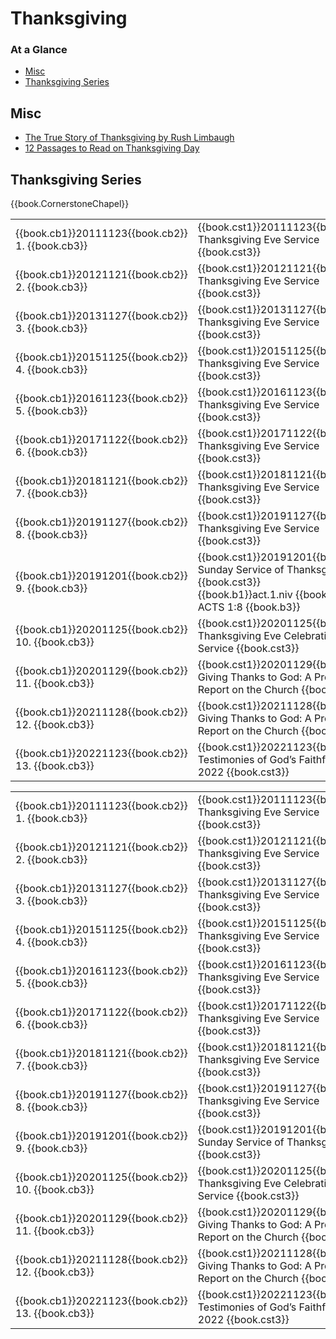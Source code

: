 # Thanksgiving

<script type="text/javascript" src="utils.js"></script>

### At a Glance

- [Misc](#misc)
- [Thanksgiving Series](#thanksgiving-series)

## Misc

- [The True Story of Thanksgiving by Rush Limbaugh](https://officialrushlimbaugh.com/the-true-story-of-thanksgiving/)
- [12 Passages to Read on Thanksgiving Day](https://www.crossway.org/articles/12-passages-to-read-on-thanksgiving-day/)


## Thanksgiving Series

{{book.CornerstoneChapel}}

<!-- MASTER: vertical layout for "cell phone" responsive show/hide -->
<div class="phone">
<table>

<tr><td> {{book.cb1}}20111123{{book.cb2}} 1.  {{book.cb3}} </td><td> {{book.cst1}}20111123{{book.cst2}} Thanksgiving Eve Service                               {{book.cst3}}                                                             </td><td> 11/23/2011 </td>
<tr><td> {{book.cb1}}20121121{{book.cb2}} 2.  {{book.cb3}} </td><td> {{book.cst1}}20121121{{book.cst2}} Thanksgiving Eve Service                               {{book.cst3}}                                                             </td><td> 11/21/2012 </td>
<tr><td> {{book.cb1}}20131127{{book.cb2}} 3.  {{book.cb3}} </td><td> {{book.cst1}}20131127{{book.cst2}} Thanksgiving Eve Service                               {{book.cst3}}                                                             </td><td> 11/27/2013 </td>
<tr><td> {{book.cb1}}20151125{{book.cb2}} 4.  {{book.cb3}} </td><td> {{book.cst1}}20151125{{book.cst2}} Thanksgiving Eve Service                               {{book.cst3}}                                                             </td><td> 11/25/2015 </td>
<tr><td> {{book.cb1}}20161123{{book.cb2}} 5.  {{book.cb3}} </td><td> {{book.cst1}}20161123{{book.cst2}} Thanksgiving Eve Service                               {{book.cst3}}                                                             </td><td> 11/23/2016 </td>
<tr><td> {{book.cb1}}20171122{{book.cb2}} 6.  {{book.cb3}} </td><td> {{book.cst1}}20171122{{book.cst2}} Thanksgiving Eve Service                               {{book.cst3}}                                                             </td><td> 11/22/2017 </td>
<tr><td> {{book.cb1}}20181121{{book.cb2}} 7.  {{book.cb3}} </td><td> {{book.cst1}}20181121{{book.cst2}} Thanksgiving Eve Service                               {{book.cst3}}                                                             </td><td> 11/21/2018 </td>
<tr><td> {{book.cb1}}20191127{{book.cb2}} 8.  {{book.cb3}} </td><td> {{book.cst1}}20191127{{book.cst2}} Thanksgiving Eve Service                               {{book.cst3}}                                                             </td><td> 11/27/2019 </td>
<tr><td> {{book.cb1}}20191201{{book.cb2}} 9.  {{book.cb3}} </td><td> {{book.cst1}}20191201{{book.cst2}} Sunday Service of Thanksgiving                         {{book.cst3}} <br/> {{book.b1}}act.1.niv {{book.b2}} ACTS 1:8 {{book.b3}} </td><td> 12/01/2019 </td>
<tr><td> {{book.cb1}}20201125{{book.cb2}} 10. {{book.cb3}} </td><td> {{book.cst1}}20201125{{book.cst2}} Thanksgiving Eve Celebration Service                   {{book.cst3}}                                                             </td><td> 11/25/2020 </td>
<tr><td> {{book.cb1}}20201129{{book.cb2}} 11. {{book.cb3}} </td><td> {{book.cst1}}20201129{{book.cst2}} Giving Thanks to God: A Progress Report on the Church  {{book.cst3}}                                                             </td><td> 11/29/2020 </td>
<tr><td> {{book.cb1}}20211128{{book.cb2}} 12. {{book.cb3}} </td><td> {{book.cst1}}20211128{{book.cst2}} Giving Thanks to God: A Progress Report on the Church  {{book.cst3}}                                                             </td><td> 11/28/2021 </td>
<tr><td> {{book.cb1}}20221123{{book.cb2}} 13. {{book.cb3}} </td><td> {{book.cst1}}20221123{{book.cst2}} Testimonies of God’s Faithfulness 2022                 {{book.cst3}}                                                             </td><td> 11/23/2022 </td>

</table>
</div>

<!-- COPY: horizontal layout for "desktop/tablet" responsive show/hide (simply add 2 columns to header and replace TWO FROM <br/> TO </td><td> -->
<div class="desktop">
<table>

<tr><td> {{book.cb1}}20111123{{book.cb2}} 1.  {{book.cb3}} </td><td> {{book.cst1}}20111123{{book.cst2}} Thanksgiving Eve Service                               {{book.cst3}} </td><td>                                                        </td><td> 11/23/2011 </td>
<tr><td> {{book.cb1}}20121121{{book.cb2}} 2.  {{book.cb3}} </td><td> {{book.cst1}}20121121{{book.cst2}} Thanksgiving Eve Service                               {{book.cst3}} </td><td>                                                        </td><td> 11/21/2012 </td>
<tr><td> {{book.cb1}}20131127{{book.cb2}} 3.  {{book.cb3}} </td><td> {{book.cst1}}20131127{{book.cst2}} Thanksgiving Eve Service                               {{book.cst3}} </td><td>                                                        </td><td> 11/27/2013 </td>
<tr><td> {{book.cb1}}20151125{{book.cb2}} 4.  {{book.cb3}} </td><td> {{book.cst1}}20151125{{book.cst2}} Thanksgiving Eve Service                               {{book.cst3}} </td><td>                                                        </td><td> 11/25/2015 </td>
<tr><td> {{book.cb1}}20161123{{book.cb2}} 5.  {{book.cb3}} </td><td> {{book.cst1}}20161123{{book.cst2}} Thanksgiving Eve Service                               {{book.cst3}} </td><td>                                                        </td><td> 11/23/2016 </td>
<tr><td> {{book.cb1}}20171122{{book.cb2}} 6.  {{book.cb3}} </td><td> {{book.cst1}}20171122{{book.cst2}} Thanksgiving Eve Service                               {{book.cst3}} </td><td>                                                        </td><td> 11/22/2017 </td>
<tr><td> {{book.cb1}}20181121{{book.cb2}} 7.  {{book.cb3}} </td><td> {{book.cst1}}20181121{{book.cst2}} Thanksgiving Eve Service                               {{book.cst3}} </td><td>                                                        </td><td> 11/21/2018 </td>
<tr><td> {{book.cb1}}20191127{{book.cb2}} 8.  {{book.cb3}} </td><td> {{book.cst1}}20191127{{book.cst2}} Thanksgiving Eve Service                               {{book.cst3}} </td><td>                                                        </td><td> 11/27/2019 </td>
<tr><td> {{book.cb1}}20191201{{book.cb2}} 9.  {{book.cb3}} </td><td> {{book.cst1}}20191201{{book.cst2}} Sunday Service of Thanksgiving                         {{book.cst3}} </td><td> {{book.b1}}act.1.niv {{book.b2}} ACTS 1:8 {{book.b3}}  </td><td> 12/01/2019 </td>
<tr><td> {{book.cb1}}20201125{{book.cb2}} 10. {{book.cb3}} </td><td> {{book.cst1}}20201125{{book.cst2}} Thanksgiving Eve Celebration Service                   {{book.cst3}} </td><td>                                                        </td><td> 11/25/2020 </td>
<tr><td> {{book.cb1}}20201129{{book.cb2}} 11. {{book.cb3}} </td><td> {{book.cst1}}20201129{{book.cst2}} Giving Thanks to God: A Progress Report on the Church  {{book.cst3}} </td><td>                                                        </td><td> 11/29/2020 </td>
<tr><td> {{book.cb1}}20211128{{book.cb2}} 12. {{book.cb3}} </td><td> {{book.cst1}}20211128{{book.cst2}} Giving Thanks to God: A Progress Report on the Church  {{book.cst3}} </td><td>                                                        </td><td> 11/28/2021 </td>
<tr><td> {{book.cb1}}20221123{{book.cb2}} 13. {{book.cb3}} </td><td> {{book.cst1}}20221123{{book.cst2}} Testimonies of God’s Faithfulness 2022                 {{book.cst3}} </td><td>                                                        </td><td> 11/23/2022 </td>

</table>
</div>


<script>
  // explicitly invoke our page setup here
  // - believe this is executed after all DOM elms (above) are up-and-running)
  // - was having difficulty with following:
  //      window.addEventListener('load', pageSetup());
  //      * it was in fact executed EACH time the page is loaded
  //      * HOWEVER the 'onload' event fired ONLY ONCE (not in navigating to other page and back)
  //        - this must have something to do with how GITBOOK does it's navigation
  //          ... not really sure

  // handles BOTH registerImgClickFullScreenHandlers() & initializeCompletedChecks()
  pageSetup();
</script>
